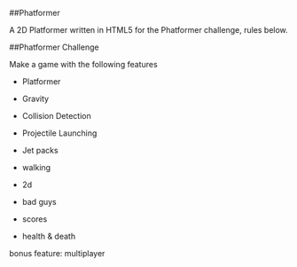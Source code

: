 ##Phatformer

A 2D Platformer written in HTML5 for the Phatformer challenge, rules below.

##Phatformer Challenge

Make a game with the following features

* Platformer

* Gravity
* Collision Detection
* Projectile Launching
* Jet packs
* walking
* 2d
* bad guys
* scores
* health & death

bonus feature: multiplayer
